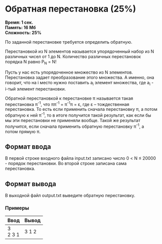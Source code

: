 <h1 class="title">Обратная перестановка (25%)</h1>
<p><b>Время: 1 сек.<br>Память: 16 Мб<br>Сложность: 25%</b></p>
<p>По заданной перестановке требуется определить обратную.</p>
<p>Перестановкой из N элементов называется упорядоченный набор из N различных чисел от 1 до N. Количество различных перестановок порядка N равно P<sub>N</sub> = N!</p>
<p>Пусть у нас есть упорядоченное множество из N элементов. Перестановка задает преобразование этого множества. А именно, она говорит, что на i место нужно поставить a<sub>i</sub> элемент множества, где a<sub>i</sub> - i-тый элемент перестановки.</p>
<p>Обратной перестановкой к перестановке π называется такая перестановка π<sup>-1</sup>, что ππ<sup>-1</sup> = π<sup>-1</sup>π = ε, где ε – тождественная перестановка. То есть если применить сначала перестановку π, а потом обратную к ней π<sup>-1</sup>, то в итоге получится такой результат, как если бы мы эти перестановки не применяли вообще. Такой же результат получится, если сначала применить обратную перестановку π<sup>-1</sup>, а потом прямую π.</p>
<h2>Формат ввода</h2>
<p>В первой строке входного файла input.txt записано число 0 < N ≤ 20000 - порядок перестановки. Во второй строке записана сама перестановка.</p>
<h2>Формат вывода</h2>
<p>В выходной файл output.txt выведите обратную перестановку.</p>
<h3>Примеры</h3>
<table class="sample-tests">
  <thead>
     <tr>
        <th>Ввод</th>
        <th>Вывод</th>
     </tr>
  </thead>
  <tbody>
     <tr>
        <td>3<br>
            2 3 1</td>
        <td>3 1 2</td>
     </tr>
  </tbody>
</table>